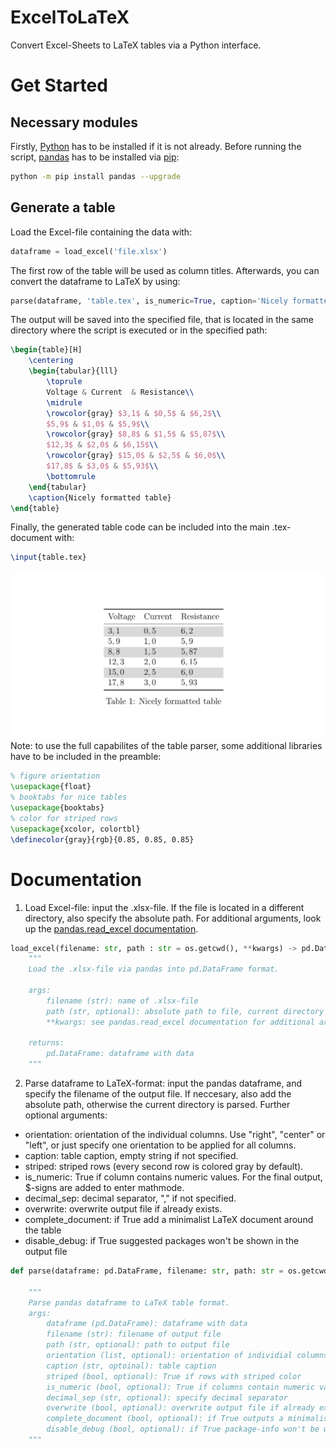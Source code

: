 # ExcelToLaTeX
Convert Excel-Sheets to LaTeX tables via a Python interface.

# Get Started
## Necessary modules
Firstly, [Python](https://www.python.org/downloads/) has to be installed if it is not already. Before running the script, [pandas](https://pandas.pydata.org/) has to be installed via [pip](https://pypi.org/project/pip/):
```bash
python -m pip install pandas --upgrade
```

## Generate a table
Load the Excel-file containing the data with:
```python
dataframe = load_excel('file.xlsx')
```
The first row of the table will be used as column titles. Afterwards, you can convert the dataframe to LaTeX by using:
```python
parse(dataframe, 'table.tex', is_numeric=True, caption='Nicely formatted table')
```
The output will be saved into the specified file, that is located in the same directory where the script is executed or in the specified path:
```latex
\begin{table}[H]
	\centering
	\begin{tabular}{lll}
		\toprule
		Voltage & Current  & Resistance\\ 
		\midrule
		\rowcolor{gray} $3,1$ & $0,5$ & $6,2$\\
		$5,9$ & $1,0$ & $5,9$\\
		\rowcolor{gray} $8,8$ & $1,5$ & $5,87$\\
		$12,3$ & $2,0$ & $6,15$\\
		\rowcolor{gray} $15,0$ & $2,5$ & $6,0$\\
		$17,8$ & $3,0$ & $5,93$\\
		\bottomrule
	\end{tabular}
	\caption{Nicely formatted table}
\end{table}
```
Finally, the generated table code can be included into the main .tex-document with:
```latex
\input{table.tex}
```
![Image](https://github.com/VincentPiegsa/ExcelToLaTeX/blob/main/docs/output.jpg)
Note: to use the full capabilites of the table parser, some additional libraries have to be included in the preamble:
```latex
% figure orientation
\usepackage{float}
% booktabs for nice tables
\usepackage{booktabs}
% color for striped rows
\usepackage{xcolor, colortbl}
\definecolor{gray}{rgb}{0.85, 0.85, 0.85}
```

# Documentation
1. Load Excel-file: input the .xlsx-file. If the file is located in a different directory, also specify the absolute path. For additional arguments, look up the [pandas.read_excel documentation](https://pandas.pydata.org/docs/reference/api/pandas.read_excel.html).
```python
load_excel(filename: str, path : str = os.getcwd(), **kwargs) -> pd.DataFrame:
	"""
	Load the .xlsx-file via pandas into pd.DataFrame format.

	args:
		filename (str): name of .xlsx-file
		path (str, optional): absolute path to file, current directory by default
		**kwargs: see pandas.read_excel documentation for additional arguments: 

	returns:
		pd.DataFrame: dataframe with data
	"""
```
2. Parse dataframe to LaTeX-format: input the pandas dataframe, and specify the filename of the output file. If neccesary, also add the absolute path, otherwise the current directory is parsed. Further optional arguments:
* orientation: orientation of the individual columns. Use "right", "center" or "left", or just specify one orientation to be applied for all columns.
* caption: table caption, empty string if not specified.
* striped: striped rows (every second row is colored gray by default).
* is_numeric: True if column contains numeric values. For the final output, $-signs are added to enter mathmode.
* decimal_sep: decimal separator, "," if not specified.
* overwrite: overwrite output file if already exists.
* complete_document: if True add a minimalist LaTeX document around the table
* disable_debug: if True suggested packages won't be shown in the output file
```python
def parse(dataframe: pd.DataFrame, filename: str, path: str = os.getcwd(), orientation: list = ['left'], caption: str = 'Table', striped: bool = True, is_numeric: bool = False, decimal_sep: str = ',', overwrite: bool = False, complete_document: bool = False, disable_debug: bool = False) -> None:

	"""
	Parse pandas dataframe to LaTeX table format.
	args:
		dataframe (pd.DataFrame): dataframe with data
		filename (str): filename of output file
		path (str, optional): path to output file
		orientation (list, optional): orientation of individial columns
		caption (str, optoinal): table caption
		striped (bool, optional): True if rows with striped color
		is_numeric (bool, optional): True if columns contain numeric values
		decimal_sep (str, optional): specify decimal separator
		overwrite (bool, optional): overwrite output file if already exists
		complete_document (bool, optional): if True outputs a minimalist LaTeX document
		disable_debug (bool, optional): if True package-info won't be written into the output file
	"""
```
